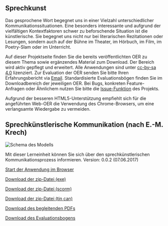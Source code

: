 ## Sprechkunst 

Das gesprochene Wort begegnet uns in einer Vielzahl unterschiedlicher Kommunikationssituationen. Eine besonders interessante und aufgrund der vielfältigen Kontextfaktoren schwer zu beforschende Situation ist die künstlerische. 
Sie begegnet uns nicht nur bei literarischen Rezitationen oder Lesungen, sondern auch auf der Bühne im Theater, im Hörbuch, im Film, im Poetry-Slam oder im Unterricht. 

Auf dieser Projektseite finden Sie die bereits veröffentlichten OER zu diesem Thema sowie ergänzendes Material zum Download. Der Bereich wird aktiv gepflegt und erweitert. Alle Anwendungen sind unter [cc-by-sa 4.0](https://creativecommons.org/licenses/by-sa/4.0/) lizenziert. Zur Evaluation der OER senden Sie bitte Ihren Erfahrungsbericht via [Email](mailto:sebastian.wolf.oer@outlook.de). Standardisierte Evaluationsbögen finden Sie im Downloadbereich der jeweiligen OER. Bei Bugs, konkreten Feature-Anfragen oder Ähnlichem nutzen Sie bitte die [Issue-Funktion](https://github.com/wissualisierung/sprechkunst/issues) des Projekts. 

Aufgrund der besseren HTML5-Unterstützung empfiehlt sich für die angeführten Web-OER die Verwendung des Chrome-Browsers, um eine verlangsamte Wiedergabe zu vermeiden. 

## Sprechkünstlerische Kommunikation (nach E.-M. Krech)
![Schema des Modells](https://wissualisierung.github.io/sprechkunst/krech/assets/sk-krech.png)

Mit dieser Lerneinheit können Sie sich über den sprechkünstlerischen Kommunikationsprozess informieren. 
Version: 0.0.2 (07.06.2017)

[Start der Anwendung im Browser](https://wissualisierung.github.io/sprechkunst/krech/story.html)

[Download der zip-Datei (exe)](https://wissualisierung.github.io/sprechkunst/krech/download/Sprechkuenstlerische%20Kommunikation%20-%20WIN.zip)

[Download der zip-Datei (scorm)](https://wissualisierung.github.io/sprechkunst/krech/download/Sprechkuenstlerische%20Kommunikation%20-%20SCORM.zip)

[Download der zip-Datei (tin can)](https://wissualisierung.github.io/sprechkunst/krech/download/Sprechkuenstlerische%20Kommunikation%20-%20TINCAN.zip)

[Download des begleitenden PDFs](https://wissualisierung.github.io/sprechkunst/krech/download/SK-Krech.pdf)

[Download des Evaluationsbogens](https://wissualisierung.github.io/sprechkunst/krech/download/Feedback%20zu%20SK-Krech.pdf)
